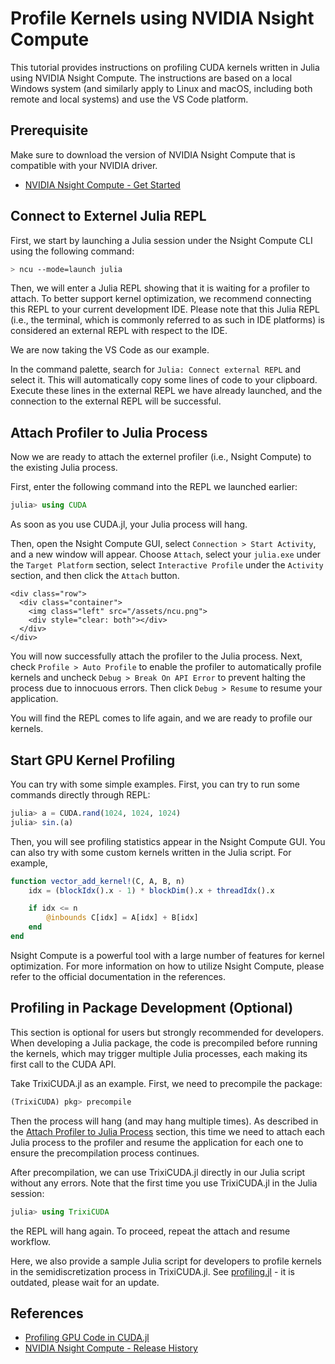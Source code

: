 # Profile Kernels using NVIDIA Nsight Compute

This tutorial provides instructions on profiling CUDA kernels written in Julia using NVIDIA Nsight Compute. The instructions are based on a local Windows system (and similarly apply to Linux and macOS, including both remote and local systems) and use the VS Code platform.

## Prerequisite

Make sure to download the version of NVIDIA Nsight Compute that is compatible with your NVIDIA driver.

- [NVIDIA Nsight Compute - Get Started](https://developer.nvidia.com/tools-overview/nsight-compute/get-started) 

## Connect to Externel Julia REPL

First, we start by launching a Julia session under the Nsight Compute CLI using the following command:
```bash
> ncu --mode=launch julia
```

Then, we will enter a Julia REPL showing that it is waiting for a profiler to attach. To better support kernel optimization, we recommend connecting this REPL to your current development IDE. Please note that this Julia REPL (i.e., the terminal, which is commonly referred to as such in IDE platforms) is considered an external REPL with respect to the IDE.

We are now taking the VS Code as our example. 

In the command palette, search for `Julia: Connect external REPL` and select it. This will automatically copy some lines of code to your clipboard. Execute these lines in the external REPL we have already launched, and the connection to the external REPL will be successful.

## Attach Profiler to Julia Process

Now we are ready to attach the externel profiler (i.e., Nsight Compute) to the existing Julia process.

First, enter the following command into the REPL we launched earlier:
```julia
julia> using CUDA
```
As soon as you use CUDA.jl, your Julia process will hang. 

Then, open the Nsight Compute GUI, select `Connection > Start Activity`, and a new window will appear. Choose `Attach`, select your `julia.exe` under the `Target Platform` section, select `Interactive Profile` under the `Activity` section, and then click the `Attach` button.

~~~
<div class="row">
  <div class="container">
    <img class="left" src="/assets/ncu.png">
    <div style="clear: both"></div>      
  </div>
</div>
~~~

You will now successfully attach the profiler to the Julia process. Next, check `Profile > Auto Profile` to enable the profiler to automatically profile kernels and uncheck `Debug > Break On API Error` to prevent halting the process due to innocuous errors. Then click `Debug > Resume` to resume your application.

You will find the REPL comes to life again, and we are ready to profile our kernels.

## Start GPU Kernel Profiling

You can try with some simple examples. First, you can try to run some commands directly through REPL:
```julia
julia> a = CUDA.rand(1024, 1024, 1024)
julia> sin.(a)
```
Then, you will see profiling statistics appear in the Nsight Compute GUI. You can also try with some custom kernels written in the Julia script. For example,
```julia
function vector_add_kernel!(C, A, B, n)
    idx = (blockIdx().x - 1) * blockDim().x + threadIdx().x

    if idx <= n
        @inbounds C[idx] = A[idx] + B[idx]
    end
end
```
Nsight Compute is a powerful tool with a large number of features for kernel optimization. For more information on how to utilize Nsight Compute, please refer to the official documentation in the references.

## Profiling in Package Development (Optional)

This section is optional for users but strongly recommended for developers. When developing a Julia package, the code is precompiled before running the kernels, which may trigger multiple Julia processes, each making its first call to the CUDA API.

Take TrixiCUDA.jl as an example. First, we need to precompile the package:
```julia
(TrixiCUDA) pkg> precompile
```
Then the process will hang (and may hang multiple times). As described in the [Attach Profiler to Julia Process](#attach_profiler_to_julia_process) section, this time we need to attach each Julia process to the profiler and resume the application for each one to ensure the precompilation process continues.

After precompilation, we can use TrixiCUDA.jl directly in our Julia script without any errors. Note that the first time you use TrixiCUDA.jl in the Julia session:

```julia
julia> using TrixiCUDA
```

the REPL will hang again. To proceed, repeat the attach and resume workflow.

Here, we also provide a sample Julia script for developers to profile kernels in the semidiscretization process in TrixiCUDA.jl. See [profiling.jl](/assets/scripts/profiling.jl) - it is outdated, please wait for an update.


## References  

- [Profiling GPU Code in CUDA.jl](https://cuda.juliagpu.org/stable/development/profiling/)  
- [NVIDIA Nsight Compute - Release History](https://developer.nvidia.com/nsight-compute-history)  